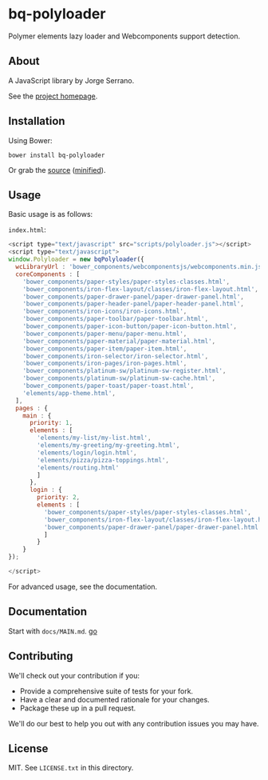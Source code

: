 # bq-polyloader

Polymer elements lazy loader and Webcomponents support detection.

## About

A JavaScript library by Jorge Serrano.

See the [project homepage](https://github.com/bquarks/Polyloader).

## Installation

Using Bower:

    bower install bq-polyloader

Or grab the [source](https://github.com/bquarks/Polyloader/dist/bq-polyloader.js) ([minified](https://github.com/bquarks/Polyloader/dist/bq-polyloader.min.js)).

## Usage

Basic usage is as follows:

 `index.html`:

```javascript 
<script type="text/javascript" src="scripts/polyloader.js"></script>
<script type="text/javascript">
window.Polyloader = new bqPolyloader({
  wcLibraryUrl : 'bower_components/webcomponentsjs/webcomponents.min.js',
  coreComponents : [
    'bower_components/paper-styles/paper-styles-classes.html',
    'bower_components/iron-flex-layout/classes/iron-flex-layout.html',
    'bower_components/paper-drawer-panel/paper-drawer-panel.html',
    'bower_components/paper-header-panel/paper-header-panel.html',
    'bower_components/iron-icons/iron-icons.html',
    'bower_components/paper-toolbar/paper-toolbar.html',
    'bower_components/paper-icon-button/paper-icon-button.html',
    'bower_components/paper-menu/paper-menu.html',
    'bower_components/paper-material/paper-material.html',
    'bower_components/paper-item/paper-item.html',
    'bower_components/iron-selector/iron-selector.html',
    'bower_components/iron-pages/iron-pages.html',
    'bower_components/platinum-sw/platinum-sw-register.html',
    'bower_components/platinum-sw/platinum-sw-cache.html',
    'bower_components/paper-toast/paper-toast.html',
    'elements/app-theme.html',
  ],
  pages : {
    main : {
      priority: 1,
      elements : [
        'elements/my-list/my-list.html',
        'elements/my-greeting/my-greeting.html',
        'elements/login/login.html',
        'elements/pizza/pizza-toppings.html',
        'elements/routing.html'
        ]      
      },
      login : {
        priority: 2,
        elements : [
          'bower_components/paper-styles/paper-styles-classes.html',
          'bower_components/iron-flex-layout/classes/iron-flex-layout.html',
          'bower_components/paper-drawer-panel/paper-drawer-panel.html'
          ]      
        }
    }
});

</script>
```

For advanced usage, see the documentation.

## Documentation

Start with `docs/MAIN.md`. [go](https://github.com/bquarks/Polyloader/docs/MAIN.md)

## Contributing

We'll check out your contribution if you:

* Provide a comprehensive suite of tests for your fork.
* Have a clear and documented rationale for your changes.
* Package these up in a pull request.

We'll do our best to help you out with any contribution issues you may have.

## License

MIT. See `LICENSE.txt` in this directory.
